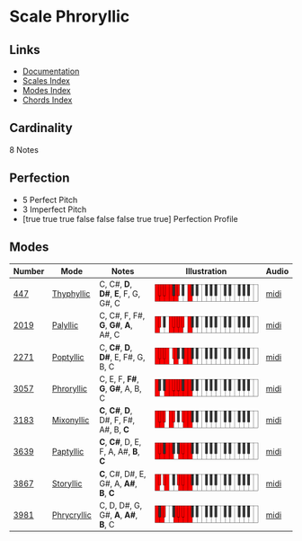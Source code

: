 # Scale Phroryllic

## Links

- [Documentation](index.md)
- [Scales Index](Scales.md)
- [Modes Index](Modes.md)
- [Chords Index](Chords.md)

## Cardinality

8 Notes

## Perfection

- 5 Perfect Pitch
- 3 Imperfect Pitch
- [true true true false false false true true] Perfection Profile

## Modes

| Number | Mode | Notes | Illustration | Audio |
|--------|------|-------|--------------|-------|
| [447](https://ianring.com/musictheory/scales/447) | [Thyphyllic](ModeThyphyllic.md) | C, C#, **D**, **D#**, **E**, F, G, G#, C | ![CNaturalThyphyllic](ModeCNaturalThyphyllic.png) | [midi](https://github.com/edipermadi/music/blob/main/docs/ModeCNaturalThyphyllic.mid?raw=true) | 
| [2019](https://ianring.com/musictheory/scales/2019) | [Palyllic](ModePalyllic.md) | C, C#, F, F#, **G**, **G#**, **A**, A#, C | ![CNaturalPalyllic](ModeCNaturalPalyllic.png) | [midi](https://github.com/edipermadi/music/blob/main/docs/ModeCNaturalPalyllic.mid?raw=true) | 
| [2271](https://ianring.com/musictheory/scales/2271) | [Poptyllic](ModePoptyllic.md) | C, **C#**, **D**, **D#**, E, F#, G, B, C | ![CNaturalPoptyllic](ModeCNaturalPoptyllic.png) | [midi](https://github.com/edipermadi/music/blob/main/docs/ModeCNaturalPoptyllic.mid?raw=true) | 
| [3057](https://ianring.com/musictheory/scales/3057) | [Phroryllic](ModePhroryllic.md) | C, E, F, **F#**, **G**, **G#**, A, B, C | ![CNaturalPhroryllic](ModeCNaturalPhroryllic.png) | [midi](https://github.com/edipermadi/music/blob/main/docs/ModeCNaturalPhroryllic.mid?raw=true) | 
| [3183](https://ianring.com/musictheory/scales/3183) | [Mixonyllic](ModeMixonyllic.md) | **C**, **C#**, **D**, D#, F, F#, A#, B, **C** | ![CNaturalMixonyllic](ModeCNaturalMixonyllic.png) | [midi](https://github.com/edipermadi/music/blob/main/docs/ModeCNaturalMixonyllic.mid?raw=true) | 
| [3639](https://ianring.com/musictheory/scales/3639) | [Paptyllic](ModePaptyllic.md) | **C**, **C#**, D, E, F, A, A#, **B**, **C** | ![CNaturalPaptyllic](ModeCNaturalPaptyllic.png) | [midi](https://github.com/edipermadi/music/blob/main/docs/ModeCNaturalPaptyllic.mid?raw=true) | 
| [3867](https://ianring.com/musictheory/scales/3867) | [Storyllic](ModeStoryllic.md) | **C**, C#, D#, E, G#, A, **A#**, **B**, **C** | ![CNaturalStoryllic](ModeCNaturalStoryllic.png) | [midi](https://github.com/edipermadi/music/blob/main/docs/ModeCNaturalStoryllic.mid?raw=true) | 
| [3981](https://ianring.com/musictheory/scales/3981) | [Phrycryllic](ModePhrycryllic.md) | C, D, D#, G, G#, **A**, **A#**, **B**, C | ![CNaturalPhrycryllic](ModeCNaturalPhrycryllic.png) | [midi](https://github.com/edipermadi/music/blob/main/docs/ModeCNaturalPhrycryllic.mid?raw=true) | 

